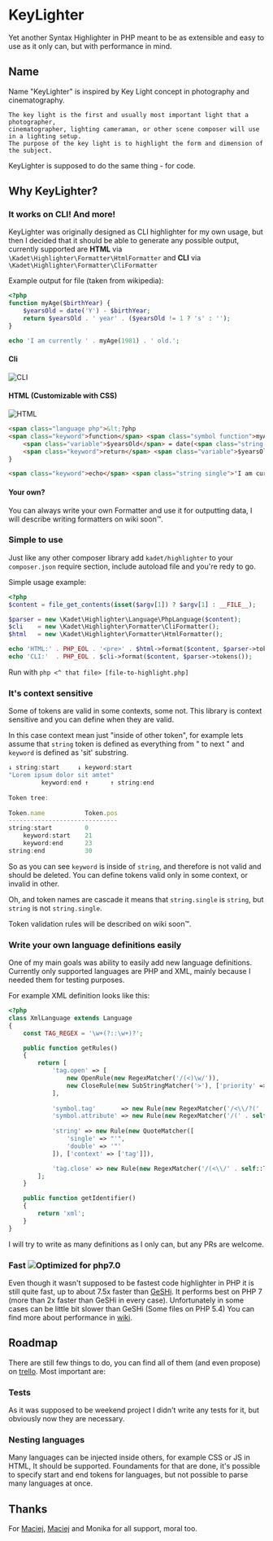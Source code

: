 # KeyLighter
Yet another Syntax Highlighter in PHP meant to be as extensible 
and easy to use as it only can, but with performance in mind.

## Name
Name "KeyLighter" is inspired by Key Light concept in photography and cinematography.

    The key light is the first and usually most important light that a photographer, 
    cinematographer, lighting cameraman, or other scene composer will use in a lighting setup. 
    The purpose of the key light is to highlight the form and dimension of the subject.

KeyLighter is supposed to do the same thing - for code.

## Why KeyLighter?
### It works on CLI! And more!
KeyLighter was originally designed as CLI highlighter for my own usage, 
but then I decided that it should be able to generate any possible output, 
currently supported are **HTML** via `\Kadet\Highlighter\Formatter\HtmlFormatter` 
and **CLI** via `\Kadet\Highlighter\Formatter\CliFormatter`

Example output for file (taken from wikipedia):
```php
<?php
function myAge($birthYear) {
    $yearsOld = date('Y') - $birthYear;
    return $yearsOld . ' year' . ($yearsOld != 1 ? 's' : '');
}

echo 'I am currently ' . myAge(1981) . ' old.';
```

#### Cli
![CLI](https://dl.dropboxusercontent.com/u/60020102/ShareX/2015-08/2015-08-28_16-52-26.png) 

#### HTML (Customizable with CSS)
![HTML](https://dl.dropboxusercontent.com/u/60020102/ShareX/2015-08/2015-08-28_16-57-10.png)
```html
<span class="language php">&lt;?php
<span class="keyword">function</span> <span class="symbol function">myAge</span>(<span class="variable">$birthYear</span>) {
    <span class="variable">$yearsOld</span> = date(<span class="string single">'Y'</span>) - <span class="variable">$birthYear</span><span class="operator punctuation">;</span>
    <span class="keyword">return</span> <span class="variable">$yearsOld</span> . <span class="string single">' year'</span> . (<span class="variable">$yearsOld</span> != <span class="number">1</span> ? <span class="string single">'s'</span> : <span class="string single">''</span>)<span class="operator punctuation">;</span>
}

<span class="keyword">echo</span> <span class="string single">'I am currently '</span> . myAge(<span class="number">1981</span>) . <span class="string single">' old.'</span><span class="operator punctuation">;</span>
```
#### Your own?
You can always write your own Formatter and use it for outputting data, 
I will describe writing formatters on wiki soon™.

### Simple to use
Just like any other composer library add `kadet/highlighter` to your 
`composer.json` require section, include autoload file and you're redy to go.

Simple usage example:
```php
<?php
$content = file_get_contents(isset($argv[1]) ? $argv[1] : __FILE__);

$parser = new \Kadet\Highlighter\Language\PhpLanguage($content);
$cli    = new \Kadet\Highlighter\Formatter\CliFormatter();
$html   = new \Kadet\Highlighter\Formatter\HtmlFormatter();

echo 'HTML:' . PHP_EOL . '<pre>' . $html->format($content, $parser->tokens()) . '</pre>';
echo 'CLI:'  . PHP_EOL . $cli->format($content, $parser->tokens());
```

Run with `php <^ that file> [file-to-highlight.php]`

### It's context sensitive 
Some of tokens are valid in some contexts, some not. This library 
is context sensitive and you can define when they are valid.

In this case context mean just "inside of other token", 
for example lets assume that `string` token is defined 
as everything from " to next " and `keyword` is 
defined as 'sit' substring.

```js
↓ string:start     ↓ keyword:start
"Lorem ipsum dolor sit amtet"
         keyword:end ↑      ↑ string:end
         
Token tree:
        
Token.name           Token.pos
------------------------------
string:start         0
    keyword:start    21
    keyword:end      23
string:end           30
```

So as you can see `keyword` is inside of `string`, 
and therefore is not valid and should be deleted. 
You can define tokens valid only in some context, or invalid in other.

Oh, and token names are cascade it means that `string.single` is `string`,
but `string` is not `string.single`.

Token validation rules will be described on wiki soon™.

### Write your own language definitions easily
One of my main goals was ability to easily add new language definitions.
Currently only supported languages are PHP and XML, 
mainly because I needed them for testing purposes.

For example XML definition looks like this:
```php
<?php
class XmlLanguage extends Language
{
    const TAG_REGEX = '\w+(?::\w+)?';

    public function getRules()
    {
        return [
            'tag.open' => [
                new OpenRule(new RegexMatcher('/(<)\w/')),
                new CloseRule(new SubStringMatcher('>'), ['priority' => -1])
            ],
            
            'symbol.tag'       => new Rule(new RegexMatcher('/<\\/?(' . self::TAG_REGEX . ')/'), ['context' => ['tag']]),
            'symbol.attribute' => new Rule(new RegexMatcher('/(' . self::TAG_REGEX . ')=/'), ['context' => ['tag']]),
            
            'string' => new Rule(new QuoteMatcher([
                'single' => "'",
                'double' => '"'
            ]), ['context' => ['tag']]),

            'tag.close' => new Rule(new RegexMatcher('/(<\\/' . self::TAG_REGEX . '>)/')),
        ];
    }

    public function getIdentifier()
    {
        return 'xml';
    }
}
```

I will try to write as many definitions as I only can, 
but any PRs are welcome.

### Fast ![Optimized for php7.0](https://img.shields.io/badge/optimized%20for-PHP%207-8892BF.svg)
Even though it wasn't supposed to be fastest code highlighter in PHP 
it is still quite fast, up to about 7.5x faster than [GeSHi](http://geshi.org/).
It performs best on PHP 7 (more than 2x faster than GeSHi in every case).
Unfortunately in some cases can be little bit slower than GeSHi (Some files on PHP 5.4)
You can find more about performance in [wiki](https://github.com/kadet1090/KeyLighter/wiki/Performance).

## Roadmap
There are still few things to do, you can find all of them (and even propose) on [trello](https://trello.com/b/9I4CO0Te/highlighter). Most important are:

### Tests
As it was supposed to be weekend project I didn't write any tests for it, but obviously now they are necessary. 

### Nesting languages
Many languages can be injected inside others, for example CSS or JS in HTML, It should be supported. 
Foundaments for that are done, it's possible to specify start and end tokens for languages, 
but not possible to parse many languages at once.

## Thanks
For [Maciej](https://github.com/ksiazkowicz), [Maciej](https://github.com/sobak) and Monika for all support, moral too.